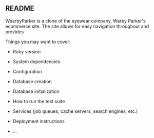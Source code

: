 ## README

WearbyParker is a clone of the eyewear company, Warby Parker's ecommerce site. The site allows for easy navigation throughout and provides 





Things you may want to cover:

* Ruby version

* System dependencies

* Configuration

* Database creation

* Database initialization

* How to run the test suite

* Services (job queues, cache servers, search engines, etc.)

* Deployment instructions

* ...

